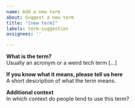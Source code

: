 ```yaml
---
name: Add a new term
about: Suggest a new term
title: "[new term]"
labels: term-suggestion
assignees: ''

---
```


**What is the term?**  
Usually an acronym or a weird tech term [...]

**If you know what it means, please tell us here**    
A short description of what the term means.

**Additional context**  
In which context do people tend to use this term?
